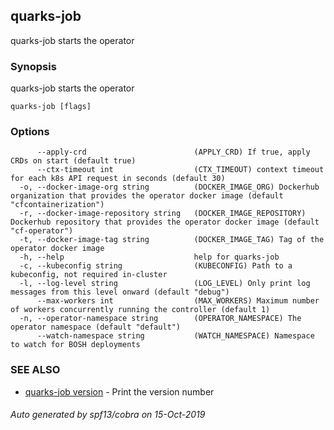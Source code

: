 ## quarks-job

quarks-job starts the operator

### Synopsis

quarks-job starts the operator

```
quarks-job [flags]
```

### Options

```
      --apply-crd                        (APPLY_CRD) If true, apply CRDs on start (default true)
      --ctx-timeout int                  (CTX_TIMEOUT) context timeout for each k8s API request in seconds (default 30)
  -o, --docker-image-org string          (DOCKER_IMAGE_ORG) Dockerhub organization that provides the operator docker image (default "cfcontainerization")
  -r, --docker-image-repository string   (DOCKER_IMAGE_REPOSITORY) Dockerhub repository that provides the operator docker image (default "cf-operator")
  -t, --docker-image-tag string          (DOCKER_IMAGE_TAG) Tag of the operator docker image
  -h, --help                             help for quarks-job
  -c, --kubeconfig string                (KUBECONFIG) Path to a kubeconfig, not required in-cluster
  -l, --log-level string                 (LOG_LEVEL) Only print log messages from this level onward (default "debug")
      --max-workers int                  (MAX_WORKERS) Maximum number of workers concurrently running the controller (default 1)
  -n, --operator-namespace string        (OPERATOR_NAMESPACE) The operator namespace (default "default")
      --watch-namespace string           (WATCH_NAMESPACE) Namespace to watch for BOSH deployments
```

### SEE ALSO

* [quarks-job version](quarks-job_version.md)	 - Print the version number

###### Auto generated by spf13/cobra on 15-Oct-2019
